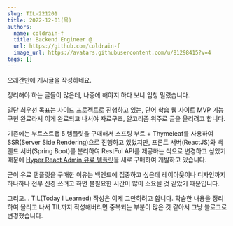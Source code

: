 ```yaml
---
slug: TIL-221201
title: 2022-12-01(목)
authors:
  name: coldrain-f
  title: Backend Engineer @
  url: https://github.com/coldrain-f
  image_url: https://avatars.githubusercontent.com/u/81298415?v=4
tags: []
---
```


<!-- [](http://coldrain-f.netlify.app) <br/> -->

오래간만에 게시글을 작성하네요.

정리해야 하는 글들이 많은데, 나중에 해야지 하다 보니 엄청 밀렸습니다.

일단 최우선 목표는 사이드 프로젝트로 진행하고 있는, 단어 학습 웹 사이트 MVP 기능 구현 완료라서
이게 완료되고 나서야 자료구조, 알고리즘 위주로 글을 올리려고 합니다.

기존에는 부트스트랩 5 템플릿을 구매해서 스프링 부트 + Thymeleaf를 사용하여 SSR(Server Side Rendering)으로 진행하고 있었지만,
프론트 서버(ReactJS)와 백엔드 서버(Spring Boot)를 분리하여 RestFul API를 제공하는 식으로 변경하고 싶었기 때문에 [Hyper React Admin 유료 템플릿](https://themes.getbootstrap.com/product/hyper-react-admin-dashboard-template/)을 새로 구매하여 개발하고 있습니다.

굳이 유료 탬플릿을 구매한 이유는 백엔드에 집중하고 싶은데 레이아웃이나 디자인까지 하나하나 전부 신경 쓰려고 하면 불필요한 시간이 많이 소요될 것 같았기 때문입니다.

그리고... TIL(Today I Learned) 작성은 이제 그만하려고 합니다.
학습한 내용을 정리하여 올리고 나서 TIL까지 작성해버리면 중복되는 부분이 많은 것 같아서 그냥 블로그로 변경했습니다.
